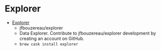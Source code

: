 # Explorer
- [Explorer](https://github.com/jfbouzereau/explorer)
  -  jfbouzereau/explorer
  - Data Explorer. Contribute to jfbouzereau/explorer development by creating an account on GitHub.
  - `brew cask install explorer`
